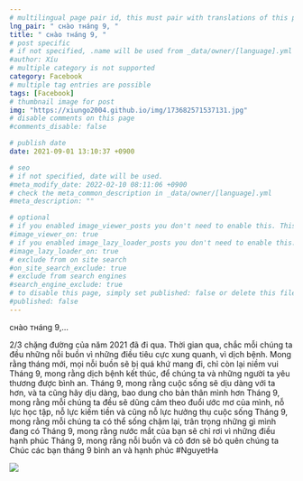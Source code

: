 ```yaml
---
# multilingual page pair id, this must pair with translations of this page. (This name must be unique)
lng_pair: " cнào тнáng 9, "
title: " cнào тнáng 9, "
# post specific
# if not specified, .name will be used from _data/owner/[language].yml
#author: Xíu
# multiple category is not supported
category: Facebook
# multiple tag entries are possible
tags: [Facebook]
# thumbnail image for post
img: "https://xiungo2004.github.io/img/173682571537131.jpg"
# disable comments on this page
#comments_disable: false

# publish date
date: 2021-09-01 13:10:37 +0900

# seo
# if not specified, date will be used.
#meta_modify_date: 2022-02-10 08:11:06 +0900
# check the meta_common_description in _data/owner/[language].yml
#meta_description: ""

# optional
# if you enabled image_viewer_posts you don't need to enable this. This is only if image_viewer_posts = false
#image_viewer_on: true
# if you enabled image_lazy_loader_posts you don't need to enable this. This is only if image_lazy_loader_posts = false
#image_lazy_loader_on: true
# exclude from on site search
#on_site_search_exclude: true
# exclude from search engines
#search_engine_exclude: true
# to disable this page, simply set published: false or delete this file
#published: false
---
```


<!-- outline-start -->

cнào тнáng 9,...

2/3 chặng đường của năm 2021 đã đi qua. Thời gian qua, chắc mỗi chúng ta đều những nỗi buồn vì những điều tiêu cực xung quanh, vì dịch bệnh.
Mong rằng tháng mới, mọi nỗi buồn sẽ bị quá khứ mang đi, chỉ còn lại niềm vui
Tháng 9, mong rằng dịch bệnh kết thúc, để chúng ta và những người ta yêu thương được bình an.
Tháng 9, mong rằng cuộc sống sẽ dịu dàng với ta hơn, và ta cũng hãy dịu dàng, bao dung cho bản thân mình hơn
Tháng 9, mong rằng mỗi chúng ta đều sẽ dũng cảm theo đuổi ước mơ của mình, nỗ lực học tập, nỗ lực kiếm tiền và cũng nỗ lực hưởng thụ cuộc sống
Tháng 9, mong rằng mỗi chúng ta có thể sống chậm lại, trân trọng những gì mình đang có
Tháng 9, mong rằng nước mắt của bạn sẽ chỉ rơi vì những điều hạnh phúc
Tháng 9, mong rằng nỗi buồn và cô đơn sẽ bỏ quên chúng ta
Chúc các bạn tháng 9 bình an và hạnh phúc
#NguyetHa

<!-- outline-end -->

<img src= "https://xiungo2004.github.io/img/173682571537131.jpg">